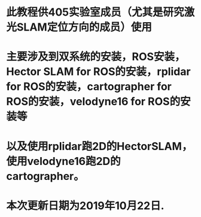 # 此教程供405实验室成员（尤其是研究激光SLAM定位方向的成员）使用
# 主要涉及到双系统的安装，ROS安装，Hector SLAM for ROS的安装，rplidar for ROS的安装，cartographer for ROS的安装，velodyne16 for ROS的安装等
# 以及使用rplidar跑2D的HectorSLAM，使用velodyne16跑2D的cartographer。
# 本次更新日期为2019年10月22日.
